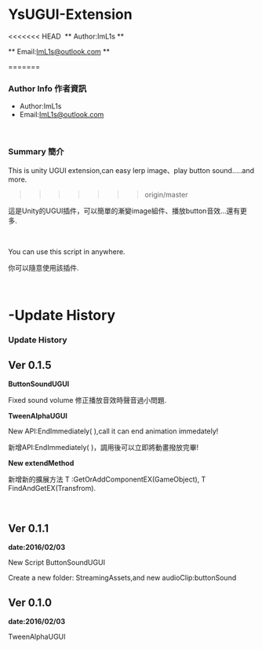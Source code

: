 # YsUGUI-Extension

<<<<<<< HEAD
﻿
** Author:ImL1s **

** Email:ImL1s@outlook.com **
 
=======
### Author Info 作者資訊

 * Author:ImL1s
 * Email:ImL1s@outlook.com
 
<br />

### Summary 簡介
 
This is unity UGUI extension,can easy lerp image、play button sound.....and more.
>>>>>>> origin/master

這是Unity的UGUI插件，可以簡單的漸變image組件、播放button音效...還有更多.

<br />
 
You can use this script in anywhere.

你可以隨意使用該插件.

<br />


 
  -Update History
=======
### Update History

## Ver 0.1.5

**ButtonSoundUGUI**

Fixed sound volume
修正播放音效時聲音過小問題.

**TweenAlphaUGUI**

New API:EndImmediately( ),call it can end animation immedately!

新增API:EndImmediately( )，調用後可以立即將動畫撥放完畢!

**New extendMethod**

新增新的擴展方法 T :GetOrAddComponentEX<T>(GameObject), T
FindAndGetEX<T>(Transfrom).

<br />

## Ver 0.1.1
  **date:2016/02/03**
 
  New Script ButtonSoundUGUI
  
  Create a new folder: StreamingAssets,and new audioClip:buttonSound


## Ver 0.1.0
  **date:2016/02/03**

  TweenAlphaUGUI

